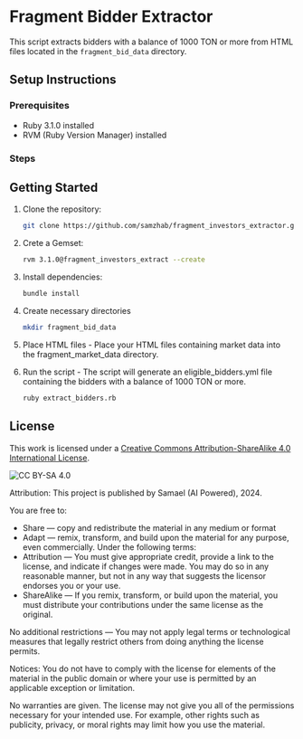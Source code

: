# Fragment Bidder Extractor

This script extracts bidders with a balance of 1000 TON or more from HTML files located in the `fragment_bid_data` directory.

## Setup Instructions

### Prerequisites

- Ruby 3.1.0 installed
- RVM (Ruby Version Manager) installed

### Steps

## Getting Started

1. Clone the repository:
    ```sh
    git clone https://github.com/samzhab/fragment_investors_extractor.git
    ```
2. Crete a Gemset:
    ```sh
    rvm 3.1.0@fragment_investors_extract --create
    ```

3. Install dependencies:
    ```sh
    bundle install
    ```

4. Create necessary directories
    ```sh
    mkdir fragment_bid_data
    ```

5. Place HTML files - Place your HTML files containing market data into the fragment_market_data directory.

6. Run the script - The script will generate an eligible_bidders.yml file containing the bidders with a balance of 1000 TON or more.

    ```sh
    ruby extract_bidders.rb
    ```


 ## License
 This work is licensed under a [Creative Commons Attribution-ShareAlike 4.0 International License](http://creativecommons.org/licenses/by-sa/4.0/).

 ![CC BY-SA 4.0](https://i.creativecommons.org/l/by-sa/4.0/88x31.png)

 Attribution: This project is published by Samael (AI Powered), 2024.

 You are free to:
 - Share — copy and redistribute the material in any medium or format
 - Adapt — remix, transform, and build upon the material for any purpose, even commercially.
 Under the following terms:
 - Attribution — You must give appropriate credit, provide a link to the license, and indicate if changes were made. You may do so in any reasonable manner, but not in any way that suggests the licensor endorses you or your use.
 - ShareAlike — If you remix, transform, or build upon the material, you must distribute your contributions under the same license as the original.

 No additional restrictions — You may not apply legal terms or technological measures that legally restrict others from doing anything the license permits.

 Notices:
 You do not have to comply with the license for elements of the material in the public domain or where your use is permitted by an applicable exception or limitation.

 No warranties are given. The license may not give you all of the permissions necessary for your intended use. For example, other rights such as publicity, privacy, or moral rights may limit how you use the material.
